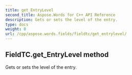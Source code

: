 ```yaml
---
title: get_EntryLevel
second_title: Aspose.Words for C++ API Reference
description: Gets or sets the level of the entry. 
type: docs
weight: 0
url: /cpp/aspose.words.fields/fieldtc/get_entrylevel/
---
```

## FieldTC.get_EntryLevel method


Gets or sets the level of the entry. 

